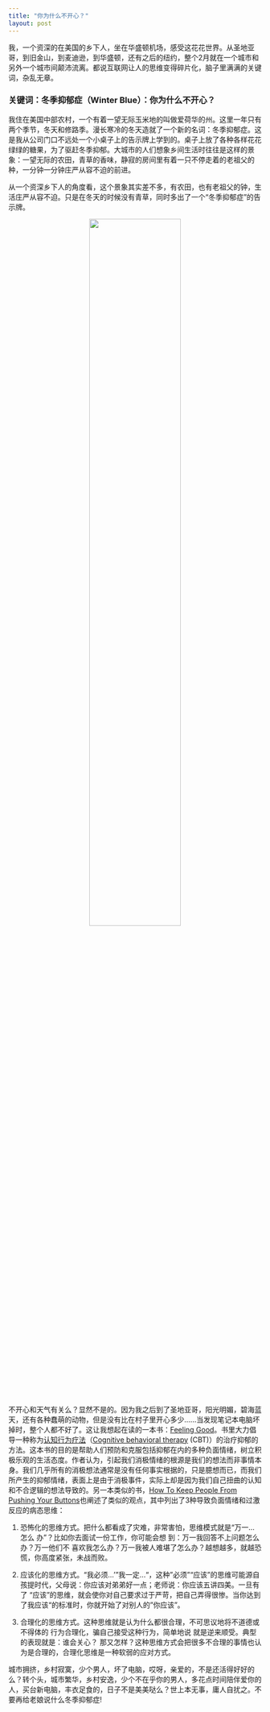 ```yaml
---
title: "你为什么不开心？"
layout: post
---
```


我，一个资深的在美国的乡下人，坐在华盛顿机场，感受这花花世界。从圣地亚哥，到旧金山，到麦迪逊，到华盛顿，还有之后的纽约，整个2月就在一个城市和另外一个城市间颠沛流离。都说互联网让人的思维变得碎片化，脑子里满满的关键词，杂乱无章。

### 关键词：冬季抑郁症（Winter Blue）：你为什么不开心？

我住在美国中部农村，一个有着一望无际玉米地的叫做爱荷华的州。这里一年只有两个季节，冬天和修路季。漫长寒冷的冬天造就了一个新的名词：冬季抑郁症。这是我从公司门口不远处一个小桌子上的告示牌上学到的。桌子上放了各种各样花花绿绿的糖果，为了驱赶冬季抑郁。大城市的人们想象乡间生活时往往是这样的景象：一望无际的农田，青草的香味，静寂的房间里有着一只不停走着的老祖父的种，一分钟一分钟庄严从容不迫的前进。

从一个资深乡下人的角度看，这个景象其实差不多，有农田，也有老祖父的钟，生活庄严从容不迫。只是在冬天的时候没有青草，同时多出了一个“冬季抑郁症”的告示牌。


<p align="center">
  <img src="http://linhui.org/images/posts/winterblue.png"  width="60%" />
</p>


不开心和天气有关么？显然不是的。因为我之后到了圣地亚哥，阳光明媚，碧海蓝天，还有各种蠢萌的动物，但是没有比在村子里开心多少......当发现笔记本电脑坏掉时，整个人都不好了。这让我想起在读的一本书：[Feeling Good](https://www.amazon.com/Feeling-Good-New-Mood-Therapy/dp/0380810336)。书里大力倡导一种称为[认知行为疗法](https://zh.wikipedia.org/wiki/认知行为疗法)（[Cognitive behavioral therapy](https://en.wikipedia.org/wiki/Cognitive_behavioral_therapy) (CBT)）的治疗抑郁的方法。这本书的目的是帮助人们预防和克服包括抑郁在内的多种负面情绪，树立积极乐观的生活态度。作者认为，引起我们消极情绪的根源是我们的想法而非事情本身。我们几乎所有的消极想法通常是没有任何事实根据的，只是臆想而已，而我们所产生的抑郁情绪，表面上是由于消极事件，实际上却是因为我们自己扭曲的认知和不合逻辑的想法导致的。另一本类似的书，[How To Keep People From Pushing Your Buttons](https://www.amazon.com/Keep-People-Pushing-Your-Buttons/dp/0806516704)也阐述了类似的观点，其中列出了3种导致负面情绪和过激反应的病态思维：

1. 恐怖化的思维方式。把什么都看成了灾难，非常害怕，思维模式就是“万一...怎么 办”？比如你去面试一份工作，你可能会想 到：万一我回答不上问题怎么办？万一他们不 喜欢我怎么办？万一我被人难堪了怎么办？越想越多，就越恐慌，你高度紧张，未战而败。

2. 应该化的思维方式。“我必须...’”我一定...“，这种”必须”“应该”的思维可能源自孩提时代，父母说：你应该对弟弟好一点；老师说：你应该五讲四美。一旦有了 “应该”的思维，就会使你对自己要求过于严苛，把自己弄得很惨。当你达到了我应该“的标准时，你就开始了对别人的”你应该”。

3. 合理化的思维方式。这种思维就是认为什么都很合理，不可思议地将不道德或不得体的 行为合理化，骗自己接受这种行为，简单地说 就是逆来顺受。典型的表现就是：谁会关心？ 那又怎样？这种思维方式会把很多不合理的事情也认为是合理的，合理化思维是一种软弱的应对方式。

城市拥挤，乡村寂寞，少个男人，坏了电脑，哎呀，亲爱的，不是还活得好好的么？转个头，城市繁华，乡村安逸，少个不在乎你的男人，多花点时间陪伴爱你的人，买台新电脑，丰衣足食的，日子不是美美哒么？世上本无事，庸人自扰之。不要再给老娘说什么冬季抑郁症!

